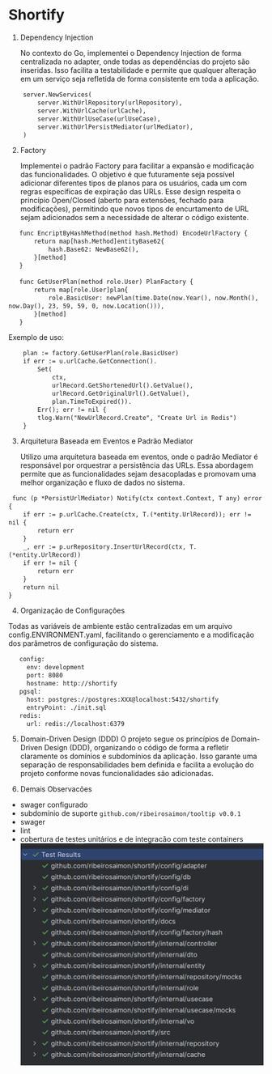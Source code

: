 # Shortify

1. Dependency Injection

   No contexto do Go, implementei o Dependency Injection de forma centralizada
   no adapter, onde todas as dependências do projeto são inseridas. Isso facilita
   a testabilidade e permite que qualquer alteração em um serviço seja refletida
   de forma consistente em toda a aplicação.

```
  	server.NewServices(
		server.WithUrlRepository(urlRepository),
		server.WithUrlCache(urlCache),
		server.WithUrlUseCase(urlUseCase),
		server.WithUrlPersistMediator(urlMediator),
	)
```

2. Factory

   Implementei o padrão Factory para facilitar a expansão e modificação das 
   funcionalidades. O objetivo é que futuramente seja possível adicionar diferentes
   tipos de planos para os usuários, cada um com regras específicas de expiração das URLs.
   Esse design respeita o princípio Open/Closed (aberto para extensões, fechado para modificações),
   permitindo que novos tipos de encurtamento de URL sejam adicionados sem a necessidade
   de alterar o código existente.

```
   func EncriptByHashMethod(method hash.Method) EncodeUrlFactory {
       return map[hash.Method]entityBase62{
           hash.Base62: NewBase62(),
       }[method]
   }
   
   func GetUserPlan(method role.User) PlanFactory {
       return map[role.User]plan{
           role.BasicUser: newPlan(time.Date(now.Year(), now.Month(), now.Day(), 23, 59, 59, 0, now.Location())),
       }[method]
   }

```
   Exemplo de uso:
```
	plan := factory.GetUserPlan(role.BasicUser)
	if err := u.urlCache.GetConnection().
		Set(
			ctx,
			urlRecord.GetShortenedUrl().GetValue(),
			urlRecord.GetOriginalUrl().GetValue(),
			plan.TimeToExpired()).
		Err(); err != nil {
		tlog.Warn("NewUrlRecord.Create", "Create Url in Redis")
	}
```

3. Arquitetura Baseada em Eventos e Padrão Mediator

   Utilizo uma arquitetura baseada em eventos, onde o padrão Mediator é responsável
   por orquestrar a persistência das URLs. Essa abordagem permite que as funcionalidades
   sejam desacopladas e promovam uma melhor organização e fluxo de dados no sistema.

```
 func (p *PersistUrlMediator) Notify(ctx context.Context, T any) error {
	if err := p.urlCache.Create(ctx, T.(*entity.UrlRecord)); err != nil {
		return err
	}
	_, err := p.urRepository.InsertUrlRecord(ctx, T.(*entity.UrlRecord))
	if err != nil {
		return err
	}
	return nil
}
```
4. Organização de Configurações

Todas as variáveis de ambiente estão centralizadas em um arquivo config.ENVIRONMENT.yaml,
facilitando o gerenciamento e a modificação dos parâmetros de configuração do sistema.

```
   config:
     env: development
     port: 8080
     hostname: http://shortify
   pgsql:
     host: postgres://postgres:XXX@localhost:5432/shortify
     entryPoint: ./init.sql
   redis:
     url: redis://localhost:6379

```


5. Domain-Driven Design (DDD)
   O projeto segue os princípios de Domain-Driven Design (DDD), organizando o código
   de forma a refletir claramente os domínios e subdomínios da aplicação.
   Isso garante uma separação de responsabilidades bem definida e facilita a
   evolução do projeto conforme novas funcionalidades são adicionadas.

6. Demais Observacões

* swager configurado
* subdomínio de suporte `github.com/ribeirosaimon/tooltip v0.0.1`
* swager
* lint
* cobertura de testes unitários e de integracão com teste containers
   ![img.png](img.png)
